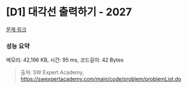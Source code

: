 # [D1] 대각선 출력하기 - 2027 

[문제 링크](https://swexpertacademy.com/main/code/problem/problemDetail.do?contestProbId=AV5QFuZ6As0DFAUq) 

### 성능 요약

메모리: 42,196 KB, 시간: 95 ms, 코드길이: 42 Bytes



> 출처: SW Expert Academy, https://swexpertacademy.com/main/code/problem/problemList.do
